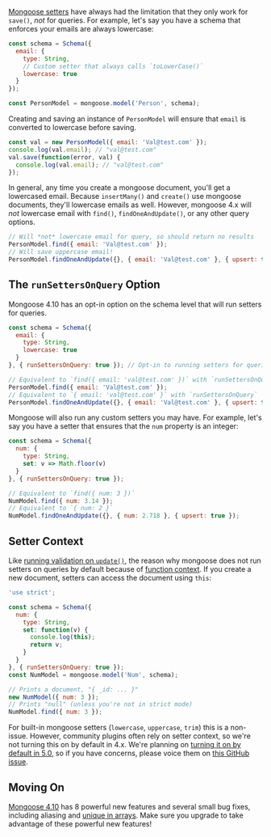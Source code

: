 [Mongoose setters](http://mongoosejs.com/docs/schematypes.html) have always had the limitation that they only work for `save()`, *not* for queries. For example, let's say you have a schema that enforces your emails are always lowercase:

```javascript
const schema = Schema({
  email: {
    type: String,
    // Custom setter that always calls `toLowerCase()`
    lowercase: true
  }
});

const PersonModel = mongoose.model('Person', schema);
```

Creating and saving an instance of `PersonModel` will ensure that `email` is converted to lowercase before saving.

```javascript
const val = new PersonModel({ email: 'Val@test.com' });
console.log(val.email); // "val@test.com"
val.save(function(error, val) {
  console.log(val.email); // "val@test.com"
});
```

In general, any time you create a mongoose document, you'll get a lowercased email. Because `insertMany()` and `create()` use mongoose documents, they'll lowercase emails as well. However, mongoose 4.x will *not* lowercase email with `find()`, `findOneAndUpdate()`, or any other query options.

```javascript
// Will *not* lowercase email for query, so should return no results
PersonModel.find({ email: 'Val@test.com' });
// Will save uppercase email!
PersonModel.findOneAndUpdate({}, { email: 'Val@test.com' }, { upsert: true });
```

The `runSettersOnQuery` Option
------------------------------

Mongoose 4.10 has an opt-in option on the schema level that will run setters for queries.

```javascript
const schema = Schema({
  email: {
    type: String,
    lowercase: true
  }
}, { runSettersOnQuery: true }); // Opt-in to running setters for queries

// Equivalent to `find({ email: 'val@test.com' })` with `runSettersOnQuery`
PersonModel.find({ email: 'Val@test.com' });
// Equivalent to `{ email: 'val@test.com' }` with `runSettersOnQuery`
PersonModel.findOneAndUpdate({}, { email: 'Val@test.com' }, { upsert: true });
```

Mongoose will also run any custom setters you may have. For example, let's say you have a setter that ensures that the `num` property is an integer:

```javascript
const schema = Schema({
  num: {
    type: String,
    set: v => Math.floor(v)
  }
}, { runSettersOnQuery: true });

// Equivalent to `find({ num: 3 })`
NumModel.find({ num: 3.14 });
// Equivalent to `{ num: 2 }`
NumModel.findOneAndUpdate({}, { num: 2.718 }, { upsert: true });
```

Setter Context
--------------

Like [running validation on `update()`](http://mongoosejs.com/docs/validation.html#update-validators), the reason why mongoose does not run setters on queries by default because of [function context](https://developer.mozilla.org/en-US/docs/Web/JavaScript/Reference/Operators/this). If you create a new document, setters can access the document using `this`:

```javascript
'use strict';

const schema = Schema({
  num: {
    type: String,
    set: function(v) {
      console.log(this);
      return v;
    }
  }
}, { runSettersOnQuery: true });
const NumModel = mongoose.model('Num', schema);

// Prints a document, "{ _id: ... }"
new NumModel({ num: 3 });
// Prints "null" (unless you're not in strict mode)
NumModel.find({ num: 3 });
```

For built-in mongoose setters (`lowercase`, `uppercase`, `trim`) this is a non-issue. However, community plugins often rely on setter context, so we're not turning this on by default in 4.x. We're planning on [turning it on by default in 5.0](https://github.com/Automattic/mongoose/issues/5340), so if you have concerns, please voice them on [this GitHub issue](https://github.com/Automattic/mongoose/issues/5340).

Moving On
---------

[Mongoose 4.10](https://github.com/Automattic/mongoose/blob/master/History.md#4100--2017-05-18) has 8 powerful new features and several small bug fixes, including aliasing and [unique in arrays](http://thecodebarbarian.com/whats-new-in-mongoose-4.10-unique-in-arrays.html). Make sure you upgrade to take advantage of these powerful new features!
